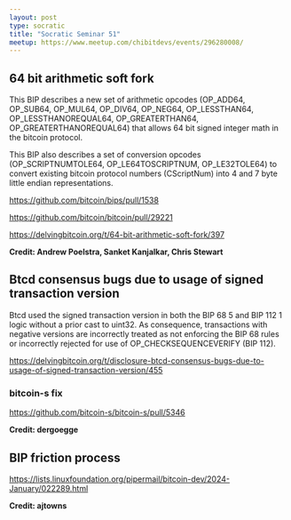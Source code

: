 ```yaml
---
layout: post
type: socratic
title: "Socratic Seminar 51"
meetup: https://www.meetup.com/chibitdevs/events/296280008/ 
---
```


## 64 bit arithmetic soft fork

This BIP describes a new set of arithmetic opcodes (OP_ADD64, OP_SUB64, OP_MUL64, OP_DIV64, OP_NEG64,
OP_LESSTHAN64, OP_LESSTHANOREQUAL64, OP_GREATERTHAN64, OP_GREATERTHANOREQUAL64)
that allows 64 bit signed integer math in the bitcoin protocol.

This BIP also describes a set of conversion opcodes (OP_SCRIPTNUMTOLE64, OP_LE64TOSCRIPTNUM, OP_LE32TOLE64)
to convert existing bitcoin protocol numbers (CScriptNum) into 4 and 7 byte little endian representations.

<https://github.com/bitcoin/bips/pull/1538>

<https://github.com/bitcoin/bitcoin/pull/29221>

<https://delvingbitcoin.org/t/64-bit-arithmetic-soft-fork/397>

**Credit: Andrew Poelstra, Sanket Kanjalkar, Chris Stewart**

## Btcd consensus bugs due to usage of signed transaction version 

Btcd used the signed transaction version in both the BIP 68 5 and BIP 112 1 logic without a prior cast to uint32. As consequence, transactions with negative versions are incorrectly treated as not enforcing the BIP 68 rules or incorrectly rejected for use of OP_CHECKSEQUENCEVERIFY (BIP 112).

<https://delvingbitcoin.org/t/disclosure-btcd-consensus-bugs-due-to-usage-of-signed-transaction-version/455>

### bitcoin-s fix

<https://github.com/bitcoin-s/bitcoin-s/pull/5346>

**Credit: dergoegge**

## BIP friction process

<https://lists.linuxfoundation.org/pipermail/bitcoin-dev/2024-January/022289.html>

**Credit: ajtowns**
